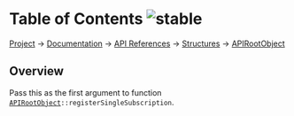 # Table of Contents ![stable]
[Project](https://github.com/ksxatompackages/quick-spawn) → [Documentation](../..) → [API References](..) → [Structures](.) → [APIRootObject](./api.md)

## Overview

Pass this as the first argument to function <code>[APIRootObject](./classes/api.md)::registerSingleSubscription</code>.

[fixed]: https://rawgithub.com/ksxatompackages/quick-spawn/latest/docs/images/badges/fixed.svg
[stable]: https://rawgithub.com/ksxatompackages/quick-spawn/latest/docs/images/badges/stable.svg
[exprimental]: https://rawgithub.com/ksxatompackages/quick-spawn/latest/docs/images/badges/exprimental.svg
[deprecated]: https://rawgithub.com/ksxatompackages/quick-spawn/latest/docs/images/badges/deprecated.svg
